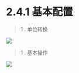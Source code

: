 # 2.4.1 基本配置

> 1 . 单位转换

![](http://pc1pao5ui.bkt.clouddn.com/20180725085420.jpg)

> 1 . 基本操作

![](http://pc1pao5ui.bkt.clouddn.com/20180723075518.jpg)


